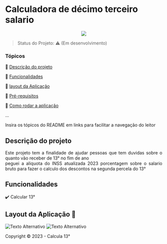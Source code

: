 <h1>Calculadora de décimo terceiro salario</h1> 

<p align="center">
   <img src="http://img.shields.io/static/v1?label=STATUS&message=EM%20DESENVOLVIMENTO&color=RED&style=for-the-badge"/>
  </p>

> Status do Projeto: :warning: (Em desenvolvimento)

### Tópicos 

:small_blue_diamond: [Descrição do projeto](#descrição-do-projeto)

:small_blue_diamond: [Funcionalidades](#funcionalidades)

:small_blue_diamond: [layout da Aplicação](#layout-da-aplicação-dash)

:small_blue_diamond: [Pré-requisitos](#pré-requisitos)

:small_blue_diamond: [Como rodar a aplicação](#como-rodar-a-aplicação-arrow_forward)

... 

Insira os tópicos do README em links para facilitar a navegação do leitor

## Descrição do projeto 

<p align="justify">
   Este projeto tem a finalidade de ajudar pessoas que tem duvidas sobre o quanto vão receber de 13° no fim de ano <br> 
  peguei a aliquota do INSS atualizada 2023 porcentagem sobre o salario bruto para fazer o calculo dos descontos na segunda percela do 13° 
</p>

## Funcionalidades

:heavy_check_mark: Calcular 13° 

## Layout da Aplicação :dash:
![Texto Alternativo](https://github.com/digo7586/Xcode/blob/main/printCalc.png)
![Texto Alternativo](https://github.com/digo7586/Xcode/blob/main/calc13.png)

Copyright :copyright: 2023 - Calcula 13°
